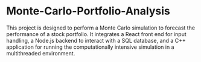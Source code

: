 # Monte-Carlo-Portfolio-Analysis
This project is designed to perform a Monte Carlo simulation to forecast the performance of a stock portfolio. It integrates a React front end for input handling, a Node.js backend to interact with a SQL database, and a C++ application for running the computationally intensive simulation in a multithreaded environment.
